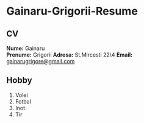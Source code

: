 # Gainaru-Grigorii-Resume

## CV

**Nume:** Gainaru  
**Prenume:** Grigorii
**Adresa:** St.Mircesti 22\4
**Email:** gainarugrigore@gmail.com 
  
## Hobby

 1. Volei 
 2. Fotbal
 3. Inot 
 4. Tir 
